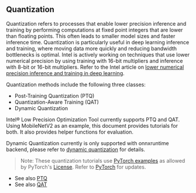 ## Quantization

Quantization refers to processes that enable lower precision inference and training by performing computations at fixed point integers that are lower than floating points. This often leads to smaller model sizes and faster inference time. Quantization is particularly useful in deep learning inference and training, where moving data more quickly and reducing bandwidth bottlenecks is optimal. Intel is actively working on techniques that use lower numerical precision by using training with 16-bit multipliers and inference with 8-bit or 16-bit multipliers. Refer to the Intel article on [lower numerical precision inference and training in deep learning](https://software.intel.com/content/www/us/en/develop/articles/lower-numerical-precision-deep-learning-inference-and-training.html).

Quantization methods include the following three classes:

* Post-Training Quantization (PTQ)
* Quantization-Aware Training (QAT)
* Dynamic Quantization

Intel® Low Precision Optimization Tool currently supports PTQ and QAT. Using MobileNetV2 as an example, this document provides tutorials for both. It also provides helper functions for evaluation.

Dynamic Quantization currently is only supported with onnxruntime backend, please refer to [dynamic quantization](./dynamic_quantization.md) for details.

>Note: These quantization tutorials use [PyTorch examples](https://pytorch.org/tutorials/advanced/static_quantization_tutorial.html#model-architecture) as allowed by PyTorch's [License](https://github.com/pytorch/pytorch/blob/master/LICENSE). Refer to [PyTorch](https://github.com/pytorch/tutorials/blob/master/advanced_source/static_quantization_tutorial.py) for updates.


* See also [PTQ](PTQ.md)
* See also [QAT](QAT.md)
